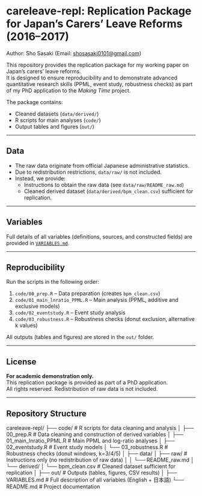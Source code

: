 # careleave-repl: Replication Package for Japan’s Carers’ Leave Reforms (2016–2017)

Author: Sho Sasaki (Email: shosasaki0101@gmail.com)

This repository provides the replication package for my working paper on Japan’s carers’ leave reforms.  
It is designed to ensure reproducibility and to demonstrate advanced quantitative research skills (PPML, event study, robustness checks) as part of my PhD application to the *Making Time* project.  

The package contains:
- Cleaned datasets (`data/derived/`)
- R scripts for main analyses (`code/`)
- Output tables and figures (`out/`)

---

## Data
- The raw data originate from official Japanese administrative statistics.  
- Due to redistribution restrictions, `data/raw/` is not included.  
- Instead, we provide:
  - Instructions to obtain the raw data (see `data/raw/README_raw.md`)  
  - Cleaned derived dataset (`data/derived/bpm_clean.csv`) sufficient for replication.  

---

## Variables
Full details of all variables (definitions, sources, and constructed fields) are provided in [`VARIABLES.md`](VARIABLES.md).

---

## Reproducibility
Run the scripts in the following order:
1. `code/00_prep.R` – Data preparation (creates `bpm_clean.csv`)  
2. `code/01_main_lnratio_PPML.R` – Main analysis (PPML, additive and exclusive models)  
3. `code/02_eventstudy.R` – Event study analysis  
4. `code/03_robustness.R` – Robustness checks (donut exclusion, alternative k values)  

All outputs (tables and figures) are stored in the `out/` folder.

---

## License
**For academic demonstration only.**  
This replication package is provided as part of a PhD application.  
All rights reserved. Redistribution of raw data is not included.

---

## Repository Structure

careleave-repl/
├── code/ # R scripts for data cleaning and analysis
│ ├── 00_prep.R # Data cleaning and construction of derived variables
│ ├── 01_main_lnratio_PPML.R # Main PPML and log-ratio analyses
│ ├── 02_eventstudy.R # Event study models
│ └── 03_robustness.R # Robustness checks (donut windows, k=3/4/5)
│
├── data/
│ ├── raw/ # Instructions only (no redistribution of raw data)
│ │ └── README_raw.md
│ └── derived/
│ └── bpm_clean.csv # Cleaned dataset sufficient for replication
│
├── out/ # Outputs (tables, figures, CSV results)
│
├── VARIABLES.md # Full description of all variables (English + 日本語)
└──  README.md # Project documentation
